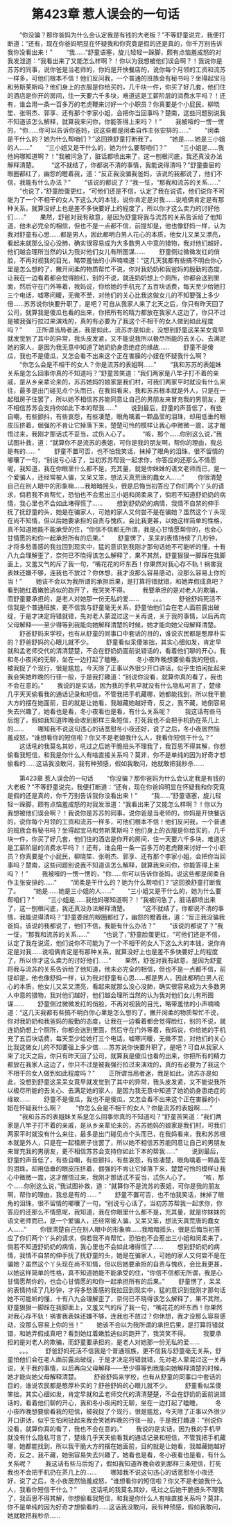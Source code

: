 # 　　第423章 惹人误会的一句话
　　“你没骗？那你爸妈为什么会认定我是有钱的大老板？”不等舒童说完，我便打断道：“还有，现在你爸妈明显在怀疑我和你究竟是假的还是真的，你千万别告诉我你没看出来！”
　　“我……”舒童语塞，旋儿轻轻一跺脚，颇有点恼羞成怒的对我发泄道：“我看出来了又能怎么样啊？！你以为我想被他们误会啊？！我说你是苏苏的同事，说你爸是当老师的，你妈是开快餐店的，说你每个月领的工资和流苏一样多，可他们根本不信！他们反问我，一个普通的班族会有秘书吗？坐得起宝马和劳斯莱斯吗？他们身上的衣服是你给买的，几千块一件，你买了好几套，他们住的酒店是你开的房间，住一天要六千多块，难道这是工薪阶层的消费水平吗？！还有，谁会用一条一百多万的老虎鞭来讨好一个小职员？你真要是个小屁民，柳晓笙、张明杰、郭享、还有那个李家小姐，会把你当回事吗？楚南，这些问题别说我不知道该怎么解释，就算我来问你，你能答得上来吗？！”
　　我被噎的一愣一愣的，“你……你可以告诉你爸妈，说这些都是闵柔自作主张安排的……”
　　“闵柔是干什么的？她为什么帮咱们？”这回换舒童打断我了。
　　“她是……她是三小姐的人……”
　　“三小姐又是干什么的，她为什么要帮咱们？”
　　“三小姐是……我他妈哪知道啊？！”我被问急了，脏话都喷出来了，这一刨根问底，我还真没办法解释清楚。
　　“这不就结了，你都说不清的事情，我能说得清吗？”舒童委屈的眼圈都红了，幽怨的瞪着我，道：“反正我没骗我爸妈，该说的我都说了，他们不信，我能有什么办法？”
　　“该说的都说了？”我一怔，“那我和流苏的关系……”
　　“也说了，”舒童脸蛋更红，“可他们还是不信，认定了我在说谎，他们说你不可能为了一个不相干的女人下这么大的本钱，说你肯定是对我……说咱俩肯定是有那种关系，就算没好上也是差不多快要好上的程度了，所以你才这么卖力的讨好他们……”
　　果然，舒爸对我有敌意，是因为舒童将我与流苏的关系告诉给了他知道，他未必完全的相信，但也不是一点都不信，前提却是，他也像舒妈一样，认为我对舒童有心思……都是男人，因此都明白男人花心的本质，他女儿又呆又漂亮，看起来就那么没心没肺，确实很容易成为大多数男人中意的猎物，我对他们越好，他们越会理所当然的认为我对他们女儿有所图谋……
　　舒童侧过微微发红的俏脸，不再对视我的目光，略带羞怯的小声喃喃道：“这几天我都有些搞不明白你心里是怎么想的了，撇开闵柔的物质帮忙不说，你对我奶奶和我爸妈的殷勤的态度，让我在一边看着都会觉得脸红，别的不说，就连奶奶想上个厕所，你都会送到里面，然后守在门外等着，我妈说，你给她的手机充了五百块话费，每天至少给她打三个电话，嘘寒问暖，无微不至，对他们的关心比我这做女儿的不知要强上多少倍……苏苏说你快要升职了，是吧？可自从我家人来了北天之后，你只有昨天回了公司，就算我是傻瓜也看的出来，你把所有的精力都放在我家人这边了，你只不过是被我强行拉过来演戏的，真的有必要为了我这个不相干的女人做到如此程度吗？”
　　正所谓当局者迷，我是如此，流苏亦是如此，没想到舒童这呆呆女竟早就发觉到了其中的异常，我头皮发紧，又不能说我所以极尽所能的去关心、去满足她的家人，是因为我无意中知道了她奶奶身患绝症的缘故……
　　舒童不是傻瓜，我也不是傻瓜，又怎会看不出来这个正在害臊的小妞在怀疑我什么啊？
　　“你怎么会是不相干的女人？你是流苏的表姐啊……”
　　“我和苏苏的表姐妹关系是怎么回事你真的不知道吗？”舒童苦笑道：“我们两家是八竿子打不着的亲戚，是从乡亲辈论来的，苏苏她妈的娘家是我们村，可我们两家平时就没有什么来往，最多是出门碰见点个头而已，在我妈看来，我和苏苏根本就是外人，只是在一起租房子住罢了，所以她不相信苏苏能同意让自己的男朋友来冒充我的男朋友，更不相信苏苏会支持你如此下本的帮我……”
　　说到最后，舒童的声音低了，有些自嘲，有些颤抖，有些哀怨，有些凄楚，眼角噙着一颗晶莹的泪珠，却用低垂的眼皮压挤着，倔强的不肯让它掉落下来，楚楚可怜的模样让我心中微微一震，这才醒悟过来，我刚才那话忒不妥当，忒伤人心了。
　　“咳，那个……你别这么说，”我试图补救，道：“就算你不是流苏的表姐，可你是我的朋友啊，帮你的理由，我总是有的…… ”
　　舒童不置可否，也不怕我笑话，抹掉了眼角的泪珠，很不留情的嘟囔了一句，“别说亏心话了，当初苏苏帮我一起求你，你答应的还那么不情愿呢，我知道，我在你眼里什么都不是，充其量，就是你妹妹的语文老师而已，是一个爱骗人，还经常被人骗，又呆又笨，想法天真荒唐的蠢女人……”
　　你很清楚自己在别人眼中的形象嘛……我暗暗摇头，很是后悔当初答应了你们两个丫头的请求，倘若我不肯帮忙，恐怕也不会惹出三小姐和闵柔来了，倘若不知道舒奶奶的病情，我心里也不会如此堵得慌了……
　　想到舒奶奶的病情，我情不自禁的伸手抚了抚舒童的头，她是在骗家人，可她的家人又何尝不是在骗她？虽然这个丫头现在尚不知情，但以后她要承担的自责与愧疚，会比我更甚，以她这样简单的性格，真不知道她能不能承受的住，“你信不信都无所谓，我是心甘情愿帮你的，也会心甘情愿的和你一起承担所有的后果。”
　　舒童愣了，呆呆的表情持续了几秒钟，才将多愁善感的我拉回到现实中，猛的意识到我刚才那句话她不可能听的懂，十有八九会理解歪了，奈何已不晓得该怎么解释了，果不其然，舒童狠狠一脚踩在我脚面上，又羞又气的斥了我一句，“嘴花花的坏东西！你果然对我心存不轨！祸害我表妹还嫌不够，连我也不放过？你休想，我才没那么容易感动，没那么容易上你的当！”
　　她该不会以为我所谓的承担后果，是打算将错就错，和她弄假成真吧？看到她红着嫩脸逃似的跑开了，我哭笑不得。
　　我要承担的是对老人的欺骗，而舒童要承担的，是老人对她那一份无私的爱……
　　。。。
　　舒爸舒妈死活不信我是个普通班族，更不信我与舒童毫无关系，舒童怕他们会在老人面前露出破绽，于是才决定将错就错，先对老人蒙混过这一关再说，关于我的事情，以后再向父母解释——至少得等到我能向她解释清楚的时候，她才能向她父母解释清楚。
　　舒爸舒妈来学校，也有从舒童的同事口中套话的目的，谁说农民都是憨厚朴实的？舒爸舒妈的心眼儿就不少。
　　舒童看似呆傻笨拙，其实心细如发，肯定早就和孟老师交代的清清楚楚，不会在舒奶奶面前说错话的，看着他们聊的开心，我和冬小夜闲的无聊，坐在一边打起了瞌睡。
　　冬小夜昨晚想要偷看我的短信，被我捉了个现行，很是尴尬，今天除了正事以外很少开口讲话，似乎生怕闲扯起来我会笑她昨晚的行径一般，于是我打趣道：“别说你没看，就算你真的看了，我也不会在意的。”
　　我说的是实话，因为我的手机早就没有什么隐私可言了，楚缘几乎天天偷看我的通话记录和短信，不管我把手机藏哪，她都能找到，所以我干脆大方的摆在她面前，目的就是让她看，我越藏她越好奇，反之，我不藏，她倒容易失去兴趣了，她看也是看，冬小夜看也是看，有什么关系呢？
　　我这话有些马后炮了，假如我知道昨晚会收到那样三条短信，打死我也不会把手机扔在茶几上的……
　　哪知我不说这句违心的话宽慰冬小夜还好，说了之后，冬小夜居然恼羞成怒，“谁想看你的短信啦？你又不是老娘我什么人，我看你短信干什么？”
　　这话吼的我莫名其妙，吼过之后她干脆扭头不理我了，我百思不得其解，你想偷看我短信，和我是你什么人有啥直接关系吗？莫非，你不是单纯的因为好奇才想偷看的……这话我没敢问，我有种预感，假如我敢问，她就敢把我秒杀……

　　第423章 惹人误会的一句话
　　“你没骗？那你爸妈为什么会认定我是有钱的大老板？”不等舒童说完，我便打断道：“还有，现在你爸妈明显在怀疑我和你究竟是假的还是真的，你千万别告诉我你没看出来！”
　　“我……”舒童语塞，旋儿轻轻一跺脚，颇有点恼羞成怒的对我发泄道：“我看出来了又能怎么样啊？！你以为我想被他们误会啊？！我说你是苏苏的同事，说你爸是当老师的，你妈是开快餐店的，说你每个月领的工资和流苏一样多，可他们根本不信！他们反问我，一个普通的班族会有秘书吗？坐得起宝马和劳斯莱斯吗？他们身上的衣服是你给买的，几千块一件，你买了好几套，他们住的酒店是你开的房间，住一天要六千多块，难道这是工薪阶层的消费水平吗？！还有，谁会用一条一百多万的老虎鞭来讨好一个小职员？你真要是个小屁民，柳晓笙、张明杰、郭享、还有那个李家小姐，会把你当回事吗？楚南，这些问题别说我不知道该怎么解释，就算我来问你，你能答得上来吗？！”
　　我被噎的一愣一愣的，“你……你可以告诉你爸妈，说这些都是闵柔自作主张安排的……”
　　“闵柔是干什么的？她为什么帮咱们？”这回换舒童打断我了。
　　“她是……她是三小姐的人……”
　　“三小姐又是干什么的，她为什么要帮咱们？”
　　“三小姐是……我他妈哪知道啊？！”我被问急了，脏话都喷出来了，这一刨根问底，我还真没办法解释清楚。
　　“这不就结了，你都说不清的事情，我能说得清吗？”舒童委屈的眼圈都红了，幽怨的瞪着我，道：“反正我没骗我爸妈，该说的我都说了，他们不信，我能有什么办法？”
　　“该说的都说了？”我一怔，“那我和流苏的关系……”
　　“也说了，”舒童脸蛋更红，“可他们还是不信，认定了我在说谎，他们说你不可能为了一个不相干的女人下这么大的本钱，说你肯定是对我……说咱俩肯定是有那种关系，就算没好上也是差不多快要好上的程度了，所以你才这么卖力的讨好他们……”
　　果然，舒爸对我有敌意，是因为舒童将我与流苏的关系告诉给了他知道，他未必完全的相信，但也不是一点都不信，前提却是，他也像舒妈一样，认为我对舒童有心思……都是男人，因此都明白男人花心的本质，他女儿又呆又漂亮，看起来就那么没心没肺，确实很容易成为大多数男人中意的猎物，我对他们越好，他们越会理所当然的认为我对他们女儿有所图谋……
　　舒童侧过微微发红的俏脸，不再对视我的目光，略带羞怯的小声喃喃道：“这几天我都有些搞不明白你心里是怎么想的了，撇开闵柔的物质帮忙不说，你对我奶奶和我爸妈的殷勤的态度，让我在一边看着都会觉得脸红，别的不说，就连奶奶想上个厕所，你都会送到里面，然后守在门外等着，我妈说，你给她的手机充了五百块话费，每天至少给她打三个电话，嘘寒问暖，无微不至，对他们的关心比我这做女儿的不知要强上多少倍……苏苏说你快要升职了，是吧？可自从我家人来了北天之后，你只有昨天回了公司，就算我是傻瓜也看的出来，你把所有的精力都放在我家人这边了，你只不过是被我强行拉过来演戏的，真的有必要为了我这个不相干的女人做到如此程度吗？”
　　正所谓当局者迷，我是如此，流苏亦是如此，没想到舒童这呆呆女竟早就发觉到了其中的异常，我头皮发紧，又不能说我所以极尽所能的去关心、去满足她的家人，是因为我无意中知道了她奶奶身患绝症的缘故……
　　舒童不是傻瓜，我也不是傻瓜，又怎会看不出来这个正在害臊的小妞在怀疑我什么啊？
　　“你怎么会是不相干的女人？你是流苏的表姐啊……”
　　“我和苏苏的表姐妹关系是怎么回事你真的不知道吗？”舒童苦笑道：“我们两家是八竿子打不着的亲戚，是从乡亲辈论来的，苏苏她妈的娘家是我们村，可我们两家平时就没有什么来往，最多是出门碰见点个头而已，在我妈看来，我和苏苏根本就是外人，只是在一起租房子住罢了，所以她不相信苏苏能同意让自己的男朋友来冒充我的男朋友，更不相信苏苏会支持你如此下本的帮我……”
　　说到最后，舒童的声音低了，有些自嘲，有些颤抖，有些哀怨，有些凄楚，眼角噙着一颗晶莹的泪珠，却用低垂的眼皮压挤着，倔强的不肯让它掉落下来，楚楚可怜的模样让我心中微微一震，这才醒悟过来，我刚才那话忒不妥当，忒伤人心了。
　　“咳，那个……你别这么说，”我试图补救，道：“就算你不是流苏的表姐，可你是我的朋友啊，帮你的理由，我总是有的…… ”
　　舒童不置可否，也不怕我笑话，抹掉了眼角的泪珠，很不留情的嘟囔了一句，“别说亏心话了，当初苏苏帮我一起求你，你答应的还那么不情愿呢，我知道，我在你眼里什么都不是，充其量，就是你妹妹的语文老师而已，是一个爱骗人，还经常被人骗，又呆又笨，想法天真荒唐的蠢女人……”
　　你很清楚自己在别人眼中的形象嘛……我暗暗摇头，很是后悔当初答应了你们两个丫头的请求，倘若我不肯帮忙，恐怕也不会惹出三小姐和闵柔来了，倘若不知道舒奶奶的病情，我心里也不会如此堵得慌了……
　　想到舒奶奶的病情，我情不自禁的伸手抚了抚舒童的头，她是在骗家人，可她的家人又何尝不是在骗她？虽然这个丫头现在尚不知情，但以后她要承担的自责与愧疚，会比我更甚，以她这样简单的性格，真不知道她能不能承受的住，“你信不信都无所谓，我是心甘情愿帮你的，也会心甘情愿的和你一起承担所有的后果。”
　　舒童愣了，呆呆的表情持续了几秒钟，才将多愁善感的我拉回到现实中，猛的意识到我刚才那句话她不可能听的懂，十有八九会理解歪了，奈何已不晓得该怎么解释了，果不其然，舒童狠狠一脚踩在我脚面上，又羞又气的斥了我一句，“嘴花花的坏东西！你果然对我心存不轨！祸害我表妹还嫌不够，连我也不放过？你休想，我才没那么容易感动，没那么容易上你的当！”
　　她该不会以为我所谓的承担后果，是打算将错就错，和她弄假成真吧？看到她红着嫩脸逃似的跑开了，我哭笑不得。
　　我要承担的是对老人的欺骗，而舒童要承担的，是老人对她那一份无私的爱……
　　。。。
　　舒爸舒妈死活不信我是个普通班族，更不信我与舒童毫无关系，舒童怕他们会在老人面前露出破绽，于是才决定将错就错，先对老人蒙混过这一关再说，关于我的事情，以后再向父母解释——至少得等到我能向她解释清楚的时候，她才能向她父母解释清楚。
　　舒爸舒妈来学校，也有从舒童的同事口中套话的目的，谁说农民都是憨厚朴实的？舒爸舒妈的心眼儿就不少。
　　舒童看似呆傻笨拙，其实心细如发，肯定早就和孟老师交代的清清楚楚，不会在舒奶奶面前说错话的，看着他们聊的开心，我和冬小夜闲的无聊，坐在一边打起了瞌睡。
　　冬小夜昨晚想要偷看我的短信，被我捉了个现行，很是尴尬，今天除了正事以外很少开口讲话，似乎生怕闲扯起来我会笑她昨晚的行径一般，于是我打趣道：“别说你没看，就算你真的看了，我也不会在意的。”
　　我说的是实话，因为我的手机早就没有什么隐私可言了，楚缘几乎天天偷看我的通话记录和短信，不管我把手机藏哪，她都能找到，所以我干脆大方的摆在她面前，目的就是让她看，我越藏她越好奇，反之，我不藏，她倒容易失去兴趣了，她看也是看，冬小夜看也是看，有什么关系呢？
　　我这话有些马后炮了，假如我知道昨晚会收到那样三条短信，打死我也不会把手机扔在茶几上的……
　　哪知我不说这句违心的话宽慰冬小夜还好，说了之后，冬小夜居然恼羞成怒，“谁想看你的短信啦？你又不是老娘我什么人，我看你短信干什么？”
　　这话吼的我莫名其妙，吼过之后她干脆扭头不理我了，我百思不得其解，你想偷看我短信，和我是你什么人有啥直接关系吗？莫非，你不是单纯的因为好奇才想偷看的……这话我没敢问，我有种预感，假如我敢问，她就敢把我秒杀……
